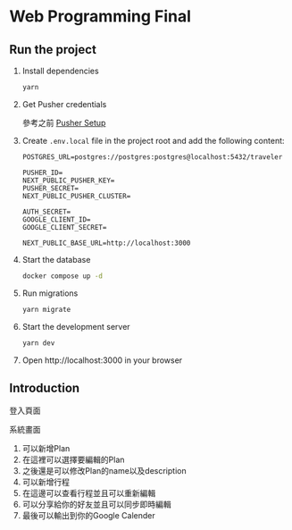 # Web Programming Final

## Run the project

1. Install dependencies
   ```bash
   yarn
   ```
2. Get Pusher credentials

   參考之前 [Pusher Setup](https://github.com/ntuee-web-programming/112-1-unit2-notion-clone#pusher-setup) 

3. Create `.env.local` file in the project root and add the following content:

   ```text
   POSTGRES_URL=postgres://postgres:postgres@localhost:5432/traveler

   PUSHER_ID=
   NEXT_PUBLIC_PUSHER_KEY=
   PUSHER_SECRET=
   NEXT_PUBLIC_PUSHER_CLUSTER=

   AUTH_SECRET=
   GOOGLE_CLIENT_ID=
   GOOGLE_CLIENT_SECRET=

   NEXT_PUBLIC_BASE_URL=http://localhost:3000
   ```

4. Start the database
   ```bash
   docker compose up -d
   ```
5. Run migrations
   ```bash
   yarn migrate
   ```
6. Start the development server
   ```bash
   yarn dev
   ```
7. Open http://localhost:3000 in your browser

## Introduction

登入頁面


系統畫面
1. 可以新增Plan
2. 在這裡可以選擇要編輯的Plan
3. 之後還是可以修改Plan的name以及description
4. 可以新增行程
5. 在這邊可以查看行程並且可以重新編輯
6. 可以分享給你的好友並且可以同步即時編輯
7. 最後可以輸出到你的Google Calender